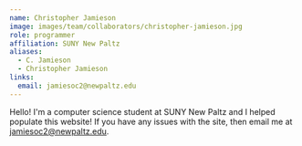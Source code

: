 ```yaml
---
name: Christopher Jamieson
image: images/team/collaborators/christopher-jamieson.jpg
role: programmer
affiliation: SUNY New Paltz
aliases:
  - C. Jamieson
  - Christopher Jamieson
links:
  email: jamiesoc2@newpaltz.edu
---
```


Hello! I'm a computer science student at SUNY New Paltz and I helped populate this website! If you have any issues with the site, then email me at jamiesoc2@newpaltz.edu.